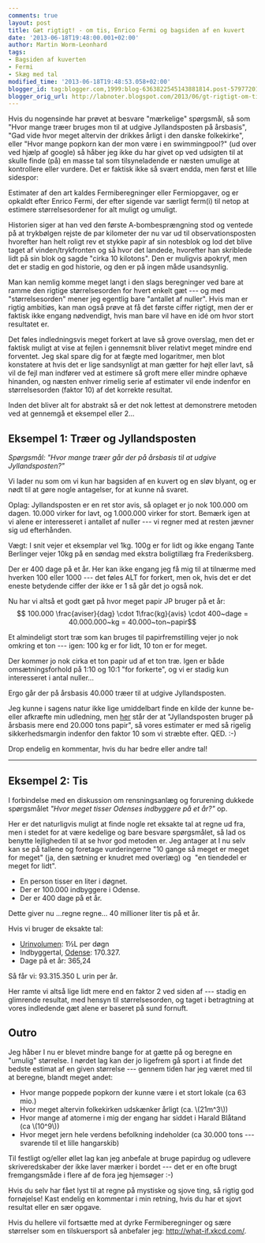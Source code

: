 ```yaml
---
comments: true
layout: post
title: Gæt rigtigt! - om tis, Enrico Fermi og bagsiden af en kuvert
date: '2013-06-18T19:48:00.001+02:00'
author: Martin Worm-Leonhard
tags:
- Bagsiden af kuverten
- Fermi
- Skæg med tal
modified_time: '2013-06-18T19:48:53.058+02:00'
blogger_id: tag:blogger.com,1999:blog-6363822545143881814.post-5797720121335946360
blogger_orig_url: http://labnoter.blogspot.com/2013/06/gt-rigtigt-om-tis-enrico-fermi-og.html
---
```


Hvis du nogensinde har prøvet at besvare "mærkelige" spørgsmål, så som
"Hvor mange træer bruges mon til at udgive Jyllandsposten på årsbasis",
"Gad vide hvor meget altervin der drikkes årligt i den danske
folkekirke", eller "Hvor mange popkorn kan der mon være i en
swimmingpool?" (ud over ved hjælp af google) så håber jeg ikke du har
givet op ved udsigten til at skulle finde (på) en masse tal som
tilsyneladende er næsten umulige at kontrollere eller vurdere. Det er
faktisk ikke så svært endda, men først et lille sidespor:

Estimater af den art kaldes Fermiberegninger eller Fermiopgaver, og er
opkaldt efter Enrico Fermi, der efter sigende var særligt ferm(i) til
netop at estimere størrelsesordener for alt muligt og umuligt.

Historien siger at han ved den første A-bombesprængning stod og ventede
på at trykbølgen rejste de par kilometer der nu var ud til
observationsposten hvorefter han helt roligt rev et stykke papir af sin
notesblok og lod det blive taget af vinden/trykfronten og så hvor det
landede, hvorefter han skriblede lidt på sin blok og sagde "cirka 10
kilotons". Den er muligvis apokryf, men det er stadig en god historie,
og den er på ingen måde usandsynlig.

Man kan nemlig komme meget langt i den slags beregninger ved bare at
ramme den rigtige størrelsesorden for hvert enkelt gæt --- og med
"størrelsesorden" mener jeg egentlig bare "antallet af nuller".
Hvis man er rigtig ambitiøs, kan man også prøve at få det første ciffer
rigtigt, men der er faktisk ikke engang nødvendigt, hvis man bare vil
have en idé om hvor stort resultatet er. 

Det føles indledningsvis meget
forkert at lave så grove overslag, men det er faktisk muligt at vise at
fejlen i gennemsnit bliver relativt meget mindre end forventet. Jeg skal
spare dig for at fægte med logaritmer, men blot konstatere at hvis det
er lige sandsynligt at man gætter for højt eller lavt, så vil de fejl
man indfører ved at estimere så groft mere eller mindre ophæve hinanden,
og næsten enhver rimelig serie af estimater vil ende indenfor en
størrelsesorden (faktor 10) af det korrekte resultat.

Inden det bliver alt for abstrakt så er det nok lettest at demonstrere
metoden ved at gennemgå et eksempel eller 2...


## Eksempel 1: Træer og Jyllandsposten

_Spørgsmål: "Hvor mange træer går der på årsbasis til at udgive
Jyllandsposten?"_

Vi lader nu som om vi kun har bagsiden af en kuvert og en sløv blyant,
og er nødt til at gøre nogle antagelser, for at kunne nå svaret.

Oplag: Jyllandsposten er en ret stor avis, så oplaget er jo nok 100.000
om dagen. 10.000 virker for lavt, og 1.000.000 virker for stort. Bemærk
igen at vi alene er interesseret i antallet af nuller --- vi regner med at
resten jævner sig ud efterhånden.

Vægt: I snit vejer et eksemplar vel 1kg. 100g er for lidt og ikke engang
Tante Berlinger vejer 10kg på en søndag med ekstra boligtillæg fra
Frederiksberg.

Der er 400 dage på et år. Her kan ikke engang jeg få mig til at tilnærme
med hverken 100 eller 1000 --- det føles ALT for forkert, men ok, hvis det
er det eneste betydende ciffer der ikke er 1 så går det jo også nok.

Nu har vi altså et godt gæt på hvor meget papir JP bruger på et år:
$$ 100.000 \frac{aviser}{dag} \cdot 1\frac{kg}{avis} \cdot
400~dage = 40.000.000~kg = 40.000~ton~papir$$

Et almindeligt stort træ som kan bruges til papirfremstilling vejer jo
nok omkring et ton --- igen: 100 kg er for lidt, 10 ton er for meget. 

Der kommer jo nok cirka et ton papir ud af et ton træ. Igen er både
omsætningsforhold på 1:10 og 10:1 "for forkerte", og vi er stadig kun
interesseret i antal nuller...

Ergo går der på årsbasis 40.000 træer til at udgive Jyllandsposten.

Jeg kunne i sagens natur ikke lige umiddelbart finde en kilde der kunne
be- eller afkræfte min udledning,
men [her](http://viden.jp.dk/mediarium/journalistik/default.asp?cid=134373) står
der at "Jyllandsposten bruger på årsbasis mere end 20.000 tons papir",
så vores estimater er med så rigelig sikkerhedsmargin indenfor den
faktor 10 som vi stræbte efter. QED. :-)

Drop endelig en kommentar, hvis du har bedre eller andre tal!

--------------------------------

## Eksempel 2: Tis

I forbindelse med en diskussion om rensningsanlæg og forurening dukkede
spørgsmålet _"Hvor meget tisser Odenses indbyggere på et år?"_ op.  

Her er det naturligvis muligt at finde nogle ret eksakte tal at regne ud fra,
men i stedet for at være kedelige og bare besvare spørgsmålet, så lad os
benytte lejligheden til at se hvor god metoden er. Jeg antager at I nu
selv kan se på tallene og foretage vurderingerne "10 gange så meget er
meget for meget" (ja, den sætning er knudret med overlæg) og  "en
tiendedel er meget for lidt".

- En person tisser en liter i døgnet. 
- Der er 100.000 indbyggere i Odense.
- Der er 400 dage på et år.

Dette giver nu ...regne regne... 40 millioner liter tis på et år. 

Hvis vi bruger de eksakte tal:

- [Urinvolumen](http://en.wikipedia.org/wiki/Fluid_balance): 1½L per døgn
- Indbyggertal, [Odense](http://en.wikipedia.org/wiki/Odense): 170.327. 
- Dage på et år: 365,24

Så får vi: 93.315.350 L urin per år.

Her ramte vi altså lige lidt mere end en faktor 2 ved siden af --- stadig
en glimrende resultat, med hensyn til størrelsesorden, og taget i
betragtning at vores indledende gæt alene er baseret på sund fornuft.


## Outro
Jeg håber I nu er blevet mindre bange for at gætte på og beregne en
"umulig" størrelse. I nørdet lag kan der jo ligefrem gå sport i at finde
det bedste estimat af en given størrelse --- gennem tiden har jeg været
med til at beregne, blandt meget andet:

-   Hvor mange poppede popkorn der kunne være i et stort lokale (ca
    63 mio.)
-   Hvor meget altervin folkekirken udskænker årligt (ca. \\(21m^3\\))
-   Hvor mange af atomerne i mig der engang har siddet i Harald Blåtand
    (ca \\(10^9\\))
-   Hvor meget jern hele verdens befolkning indeholder (ca 30.000 tons ---
    svarende til et lille hangarskib)

Til festligt og/eller øllet lag kan jeg anbefale at bruge papirdug og
udlevere skriveredskaber der ikke laver mærker i bordet --- det er en ofte
brugt fremgangsmåde i flere af de fora jeg hjemsøger :-)

Hvis du selv har fået lyst til at regne på mystiske og sjove ting, så
rigtig god fornøjelse! Kast endelig en kommentar i min retning, hvis du
har et sjovt resultat eller en sær opgave.

Hvis du hellere vil fortsætte med at dyrke Fermiberegninger og sære
størrelser som en tilskuersport så anbefaler
jeg: <http://what-if.xkcd.com/>.
